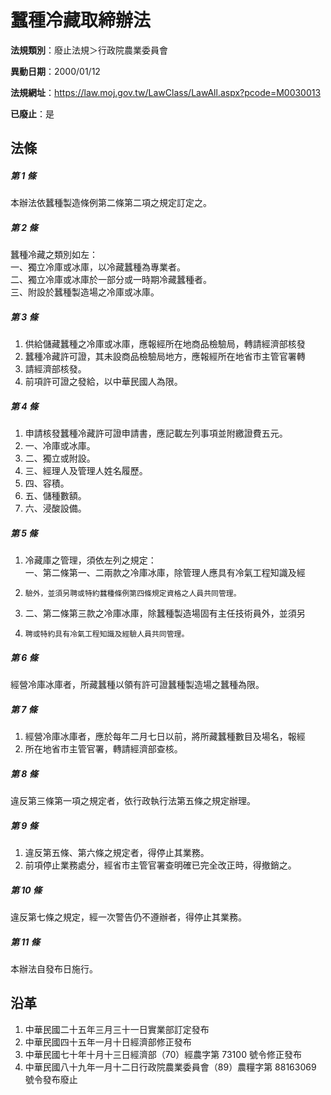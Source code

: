 # 蠶種冷藏取締辦法

**法規類別**：廢止法規＞行政院農業委員會

**異動日期**：2000/01/12  

**法規網址**：https://law.moj.gov.tw/LawClass/LawAll.aspx?pcode=M0030013

**已廢止**：是



## 法條
##### 第 1 條
本辦法依蠶種製造條例第二條第二項之規定訂定之。

##### 第 2 條
蠶種冷藏之類別如左：  
一、獨立冷庫或冰庫，以冷藏蠶種為專業者。  
二、獨立冷庫或冰庫於一部分或一時期冷藏蠶種者。  
三、附設於蠶種製造場之冷庫或冰庫。

##### 第 3 條
1. 供給儲藏蠶種之冷庫或冰庫，應報經所在地商品檢驗局，轉請經濟部核發
1. 蠶種冷藏許可證，其未設商品檢驗局地方，應報經所在地省市主管官署轉
1. 請經濟部核發。
1. 前項許可證之發給，以中華民國人為限。

##### 第 4 條
1. 申請核發蠶種冷藏許可證申請書，應記載左列事項並附繳證費五元。
1. 一、冷庫或冰庫。
1. 二、獨立或附設。
1. 三、經理人及管理人姓名履歷。
1. 四、容積。
1. 五、儲種數額。
1. 六、浸酸設備。

##### 第 5 條
1. 冷藏庫之管理，須依左列之規定：  
一、第二條第一、二兩款之冷庫冰庫，除管理人應具有冷氣工程知識及經
1.     驗外，並須另聘或特約蠶種條例第四條規定資格之人員共同管理。
1. 二、第二條第三款之冷庫冰庫，除蠶種製造場固有主任技術員外，並須另
1.     聘或特約具有冷氣工程知識及經驗人員共同管理。

##### 第 6 條
經營冷庫冰庫者，所藏蠶種以領有許可證蠶種製造場之蠶種為限。

##### 第 7 條
1. 經營冷庫冰庫者，應於每年二月七日以前，將所藏蠶種數目及場名，報經
1. 所在地省市主管官署，轉請經濟部查核。

##### 第 8 條
違反第三條第一項之規定者，依行政執行法第五條之規定辦理。

##### 第 9 條
1. 違反第五條、第六條之規定者，得停止其業務。
1. 前項停止業務處分，經省市主管官署查明確已完全改正時，得撤銷之。

##### 第 10 條
違反第七條之規定，經一次警告仍不遵辦者，得停止其業務。

##### 第 11 條
本辦法自發布日施行。

## 沿革
1. 中華民國二十五年三月三十一日實業部訂定發布
1. 中華民國四十五年一月十日經濟部修正發布
1. 中華民國七十年十月十三日經濟部（70）經農字第 73100  號令修正發布
1. 中華民國八十九年一月十二日行政院農業委員會（89）農糧字第 88163069 號令發布廢止
